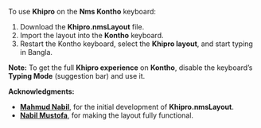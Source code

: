 To use **Khipro** on the **Nms Kontho** keyboard:

1. Download the **Khipro.nmsLayout** file.
2. Import the layout into the **Kontho** keyboard.
3. Restart the Kontho keyboard, select the **Khipro layout**, and start typing in Bangla.

**Note:** To get the full **Khipro experience** on **Kontho**, disable the keyboard’s **Typing Mode** (suggestion bar) and use it.

**Acknowledgments:**

* [**Mahmud Nabil**](https://github.com/NabilSnigdho), for the initial development of **Khipro.nmsLayout**.
* [**Nabil Mustofa**](https://github.com/nabil-bot), for making the layout fully functional.
